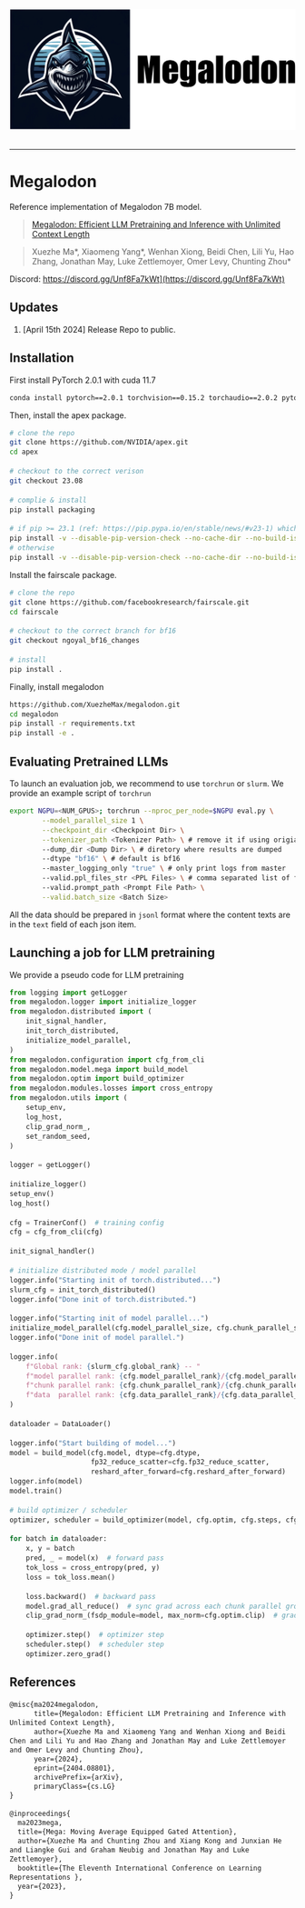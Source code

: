 <div align="center">
   <img src="./assets/logo.png" width="600"><br><br>
</div>

-----------------------------------------------

# Megalodon
Reference implementation of Megalodon 7B model.

>[Megalodon: Efficient LLM Pretraining and Inference with Unlimited Context Length](https://arxiv.org/abs/2404.08801)

>Xuezhe Ma*, Xiaomeng Yang*, Wenhan Xiong, Beidi Chen, Lili Yu, Hao Zhang, Jonathan May, Luke Zettlemoyer, Omer Levy, Chunting Zhou*

Discord: https://discord.gg/Unf8Fa7kWt](https://discord.gg/Unf8Fa7kWt)

## Updates
1. [April 15th 2024] Release Repo to public.

## Installation
First install PyTorch 2.0.1 with cuda 11.7
```bash
conda install pytorch==2.0.1 torchvision==0.15.2 torchaudio==2.0.2 pytorch-cuda=11.7 -c pytorch -c nvidia
```

Then, install the apex package.
```bash
# clone the repo
git clone https://github.com/NVIDIA/apex.git
cd apex

# checkout to the correct verison
git checkout 23.08

# complie & install
pip install packaging

# if pip >= 23.1 (ref: https://pip.pypa.io/en/stable/news/#v23-1) which supports multiple `--config-settings` with the same key... 
pip install -v --disable-pip-version-check --no-cache-dir --no-build-isolation --config-settings "--build-option=--cpp_ext" --config-settings "--build-option=--cuda_ext" ./
# otherwise
pip install -v --disable-pip-version-check --no-cache-dir --no-build-isolation --global-option="--cpp_ext" --global-option="--cuda_ext" ./
```

Install the fairscale package.
```bash
# clone the repo 
git clone https://github.com/facebookresearch/fairscale.git
cd fairscale

# checkout to the correct branch for bf16
git checkout ngoyal_bf16_changes

# install
pip install .
```

Finally, install megalodon
```bash
https://github.com/XuezheMax/megalodon.git
cd megalodon
pip install -r requirements.txt
pip install -e .
```

## Evaluating Pretrained LLMs
To launch an evaluation job, we recommend to use `torchrun` or `slurm`. We provide an example script of `torchrun`
```bash
export NGPU=<NUM_GPUS>; torchrun --nproc_per_node=$NGPU eval.py \
        --model_parallel_size 1 \
        --checkpoint_dir <Checkpoint Dir> \
        --tokenizer_path <Tokenizer Path> \ # remove it if using origianl model tokenizer
        --dump_dir <Dump Dir> \ # diretory where results are dumped
        --dtype "bf16" \ # default is bf16
        --master_logging_only "true" \ # only print logs from master
        --valid.ppl_files_str <PPL Files> \ # comma separated list of files to eval PPL
        --valid.prompt_path <Prompt File Path> \
        --valid.batch_size <Batch Size>
```
All the data should be prepared in `jsonl` format where the content texts are in the `text` field of each json item.

## Launching a job for LLM pretraining
We provide a pseudo code for LLM pretraining
```python
from logging import getLogger
from megalodon.logger import initialize_logger
from megalodon.distributed import (
    init_signal_handler,
    init_torch_distributed,
    initialize_model_parallel,
)
from megalodon.configuration import cfg_from_cli
from megalodon.model.mega import build_model
from megalodon.optim import build_optimizer
from megalodon.modules.losses import cross_entropy
from megalodon.utils import (
    setup_env,
    log_host,
    clip_grad_norm_,
    set_random_seed,
)

logger = getLogger()

initialize_logger()
setup_env()
log_host()

cfg = TrainerConf()  # training config
cfg = cfg_from_cli(cfg)

init_signal_handler()

# initialize distributed mode / model parallel
logger.info("Starting init of torch.distributed...")
slurm_cfg = init_torch_distributed()
logger.info("Done init of torch.distributed.")

logger.info("Starting init of model parallel...")
initialize_model_parallel(cfg.model_parallel_size, cfg.chunk_parallel_size)
logger.info("Done init of model parallel.")

logger.info(
    f"Global rank: {slurm_cfg.global_rank} -- "
    f"model parallel rank: {cfg.model_parallel_rank}/{cfg.model_parallel_size} -- "
    f"chunk parallel rank: {cfg.chunk_parallel_rank}/{cfg.chunk_parallel_size} -- "
    f"data  parallel rank: {cfg.data_parallel_rank}/{cfg.data_parallel_size}"
)

dataloader = DataLoader()

logger.info("Start building of model...")
model = build_model(cfg.model, dtype=cfg.dtype,
                    fp32_reduce_scatter=cfg.fp32_reduce_scatter,
                    reshard_after_forward=cfg.reshard_after_forward)
logger.info(model)
model.train()

# build optimizer / scheduler
optimizer, scheduler = build_optimizer(model, cfg.optim, cfg.steps, cfg.dtype)

for batch in dataloader:
    x, y = batch
    pred, _ = model(x)  # forward pass
    tok_loss = cross_entropy(pred, y)
    loss = tok_loss.mean()
    
    loss.backward()  # backward pass
    model.grad_all_reduce()  # sync grad across each chunk parallel group
    clip_grad_norm_(fsdp_module=model, max_norm=cfg.optim.clip)  # grad clip

    optimizer.step()  # optimizer step
    scheduler.step()  # scheduler step
    optimizer.zero_grad()

```

## References
```
@misc{ma2024megalodon,
      title={Megalodon: Efficient LLM Pretraining and Inference with Unlimited Context Length}, 
      author={Xuezhe Ma and Xiaomeng Yang and Wenhan Xiong and Beidi Chen and Lili Yu and Hao Zhang and Jonathan May and Luke Zettlemoyer and Omer Levy and Chunting Zhou},
      year={2024},
      eprint={2404.08801},
      archivePrefix={arXiv},
      primaryClass={cs.LG}
}

@inproceedings{
  ma2023mega,
  title={Mega: Moving Average Equipped Gated Attention},
  author={Xuezhe Ma and Chunting Zhou and Xiang Kong and Junxian He and Liangke Gui and Graham Neubig and Jonathan May and Luke Zettlemoyer},
  booktitle={The Eleventh International Conference on Learning Representations },
  year={2023},
}
```
